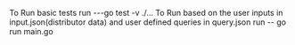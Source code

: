 To Run basic tests run ---go test -v ./...
To Run based on the user inputs in input.json(distributor data) and user defined queries in query.json run -- go run main.go